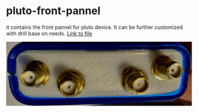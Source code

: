 # pluto-front-pannel

it contains the front pannel for pluto device. It can be further customized with drill base on needs.
[Link to file](./plutoFront2.stl)

 ![Image of front pannel](unnamed.jpg)

